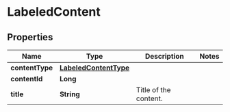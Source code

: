 # LabeledContent

## Properties
Name | Type | Description | Notes
------------ | ------------- | ------------- | -------------
**contentType** | [**LabeledContentType**](LabeledContentType.md) |  | 
**contentId** | **Long** |  | 
**title** | **String** | Title of the content. | 
